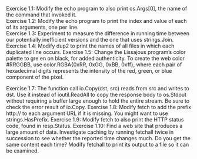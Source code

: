 Exercise 1.1: Modify the echo program to also print os.Args[0], the name of the command that invoked it.  
Exercise 1.2: Modify the echo program to print the index and value of each of its arguments, one per line.  
Exercise 1.3: Experiment to measure the difference in running time between our potentially inefficient versions and the one that uses strings.Join.
Exercise 1.4: Modify dup2 to print the names of all files in which each duplicated line occurs.
Exercise 1.5: Change the Lissajous program’s color palette to gre en on black, for added authenticity. To create the web color #RRGGBB, use color.RGBA{0xRR, 0xGG, 0xBB, 0xff}, where each pair of hexadecimal digits represents the intensity of the red, green, or blue component of the pixel.

Exercise 1.7: The function call io.Copy(dst, src) reads from src and writes to dst. Use it instead of ioutil.ReadAll to copy the response body to os.Stdout without requiring a buffer large enough to hold the entire stream. Be sure to check the error result of io.Copy.
Exercise 1.8: Modify fetch to add the prefix http:// to each argument URL if it is missing. You might want to use strings.HasPrefix.
Exercise 1.9: Modify fetch to also print the HTTP status code, found in resp.Status.
Exercise 1.10: Find a web site that produces a large amount of data. Investigate caching by running fetchall twice in succession to see whether the reported time changes much. Do you get the same content each time? Modify fetchall to print its output to a file so it can be examined.
